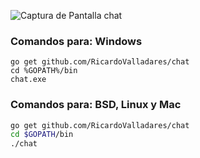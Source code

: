 ![Captura de Pantalla chat](https://github.com/RicardoValladares/chat/releases/download/3.0/chat.png)


### Comandos para: Windows
```batch
go get github.com/RicardoValladares/chat
cd %GOPATH%/bin
chat.exe
```

### Comandos para: BSD, Linux y Mac
```bash
go get github.com/RicardoValladares/chat
cd $GOPATH/bin
./chat
```

